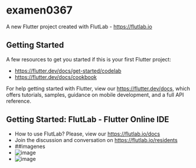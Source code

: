 # examen0367

A new Flutter project created with FlutLab - https://flutlab.io

## Getting Started

A few resources to get you started if this is your first Flutter project:

- https://flutter.dev/docs/get-started/codelab
- https://flutter.dev/docs/cookbook

For help getting started with Flutter, view our
https://flutter.dev/docs, which offers tutorials,
samples, guidance on mobile development, and a full API reference.

## Getting Started: FlutLab - Flutter Online IDE

- How to use FlutLab? Please, view our https://flutlab.io/docs
- Join the discussion and conversation on https://flutlab.io/residents
- ##imagenes
- ![image](https://github.com/chrissss25/examen0367/assets/144642553/6a1e2225-2b67-482b-8b4a-8f66ca62fffe)
- ![image](https://github.com/chrissss25/examen0367/assets/144642553/3b197c51-b375-4595-9f87-8eb61cc63856)


